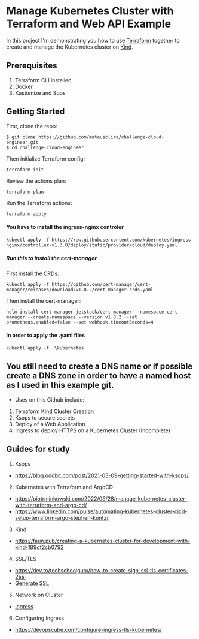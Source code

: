 # Manage Kubernetes Cluster with Terraform and Web API Example

In this project I'm demonstrating you how to use [Terraform](https://www.terraform.io/) together to create and manage the Kubernetes cluster on [Kind](https://kind.sigs.k8s.io/).

## Prerequisites
1. Terraform CLI installed
2. Docker
3. Kustomize and Sops

## Getting Started

First, clone the repo:
```shell
$ git clone https://github.com/mateusclira/challenge-cloud-engineer.git
$ cd challenge-cloud-engineer
```

Then initialize Terraform config: 
```shell
terraform init
```

Review the actions plan: 
```shell
terraform plan
```

Run the Terraform actions: 
```shell
terraform apply
```

#### You have to install the ingress-nginx controler 
```shell 
kubectl apply -f https://raw.githubusercontent.com/kubernetes/ingress-nginx/controller-v1.3.0/deploy/static/provider/cloud/deploy.yaml
```

##### Run this to install the cert-manager

First install the CRDs:
```shell 
kubectl apply -f https://github.com/cert-manager/cert-manager/releases/download/v1.8.2/cert-manager.crds.yaml
```
Then install the cert-manager:
```shell 
helm install cert-manager jetstack/cert-manager --namespace cert-manager --create-namespace --version v1.8.2 --set prometheus.enabled=false --set webhook.timeoutSeconds=4
```

#### In order to apply the .yaml files 
```shell 
kubectl apply -f .\kubernetes 
```


## You still need to create a DNS name or if possible create a DNS zone in order to have a named host as I used in this example git.

* Uses on this Github include:
1. Terraform Kind Cluster Creation
2. Ksops to secure secrets
3. Deploy of a Web Application
4. Ingress to deploy HTTPS on a Kubernetes Cluster (Incomplete)


## Guides for study 

1. Ksops
- https://blog.oddbit.com/post/2021-03-09-getting-started-with-ksops/

2. Kubernetes with Terraform and ArgoCD
- https://piotrminkowski.com/2022/06/28/manage-kubernetes-cluster-with-terraform-and-argo-cd/
- https://www.linkedin.com/pulse/automating-kubernetes-cluster-cicd-setup-terraform-argo-stephen-kuntz/

3. Kind
- https://faun.pub/creating-a-kubernetes-cluster-for-development-with-kind-189df2cb0792

4. SSL/TLS
- https://dev.to/techschoolguru/how-to-create-sign-ssl-tls-certificates-2aai
- [Generate SSL](https://phoenixnap.com/kb/kubernetes-ssl-certificates)

5. Network on Cluster
- [Ingress](https://kubernetes.io/docs/concepts/services-networking/ingress/)

6. Configuring Ingress
- https://devopscube.com/configure-ingress-tls-kubernetes/

